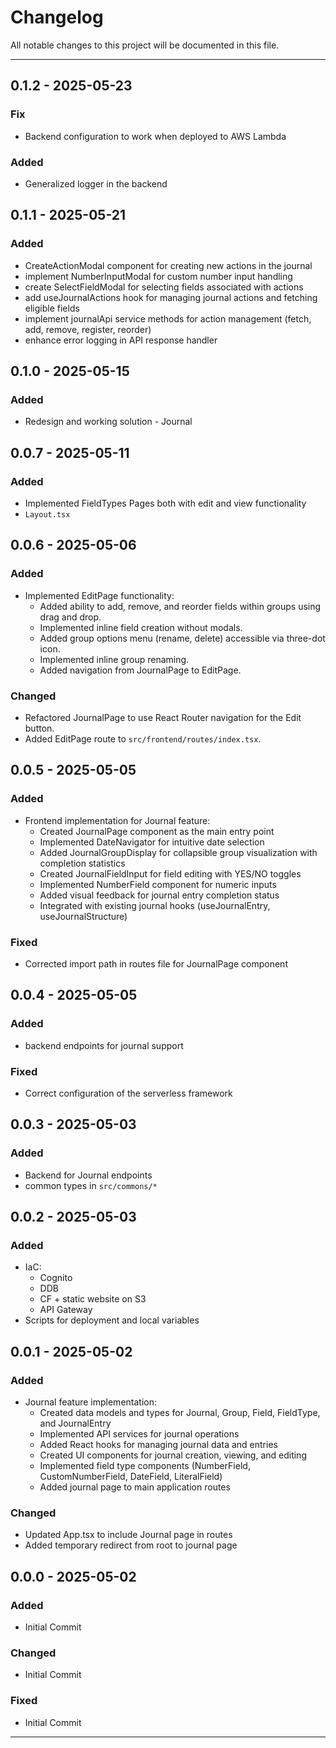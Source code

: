 # Changelog

All notable changes to this project will be documented in this file.

---

## 0.1.2 - 2025-05-23

### Fix

- Backend configuration to work when deployed to AWS Lambda

### Added

- Generalized logger in the backend

## 0.1.1 - 2025-05-21

### Added

- CreateActionModal component for creating new actions in the journal
- implement NumberInputModal for custom number input handling
- create SelectFieldModal for selecting fields associated with actions
- add useJournalActions hook for managing journal actions and fetching eligible fields
- implement journalApi service methods for action management (fetch, add, remove, register, reorder)
- enhance error logging in API response handler

## 0.1.0 - 2025-05-15

### Added

- Redesign and working solution - Journal

## 0.0.7 - 2025-05-11

### Added

- Implemented FieldTypes Pages both with edit and view functionality
- `Layout.tsx`

## 0.0.6 - 2025-05-06

### Added

- Implemented EditPage functionality:
  - Added ability to add, remove, and reorder fields within groups using drag and drop.
  - Implemented inline field creation without modals.
  - Added group options menu (rename, delete) accessible via three-dot icon.
  - Implemented inline group renaming.
  - Added navigation from JournalPage to EditPage.

### Changed

- Refactored JournalPage to use React Router navigation for the Edit button.
- Added EditPage route to `src/frontend/routes/index.tsx`.

## 0.0.5 - 2025-05-05

### Added

- Frontend implementation for Journal feature:
  - Created JournalPage component as the main entry point
  - Implemented DateNavigator for intuitive date selection
  - Added JournalGroupDisplay for collapsible group visualization with completion statistics
  - Created JournalFieldInput for field editing with YES/NO toggles
  - Implemented NumberField component for numeric inputs
  - Added visual feedback for journal entry completion status
  - Integrated with existing journal hooks (useJournalEntry, useJournalStructure)

### Fixed

- Corrected import path in routes file for JournalPage component

## 0.0.4 - 2025-05-05

### Added

- backend endpoints for journal support

### Fixed

- Correct configuration of the serverless framework

## 0.0.3 - 2025-05-03

### Added

- Backend for Journal endpoints
- common types in `src/commons/*`

## 0.0.2 - 2025-05-03

### Added

- IaC:
  - Cognito
  - DDB
  - CF + static website on S3
  - API Gateway
- Scripts for deployment and local variables

## 0.0.1 - 2025-05-02

### Added

- Journal feature implementation:
  - Created data models and types for Journal, Group, Field, FieldType, and JournalEntry
  - Implemented API services for journal operations
  - Added React hooks for managing journal data and entries
  - Created UI components for journal creation, viewing, and editing
  - Implemented field type components (NumberField, CustomNumberField, DateField, LiteralField)
  - Added journal page to main application routes

### Changed

- Updated App.tsx to include Journal page in routes
- Added temporary redirect from root to journal page

## 0.0.0 - 2025-05-02

### Added

- Initial Commit

### Changed

- Initial Commit

### Fixed

- Initial Commit
  
---
